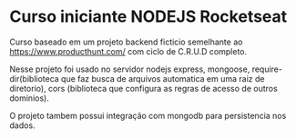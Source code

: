 # Curso iniciante NODEJS Rocketseat

Curso baseado em um projeto backend ficticio semelhante ao https://www.producthunt.com/ com ciclo de C.R.U.D completo.

Nesse projeto foi usado no servidor nodejs express, mongoose, require-dir(biblioteca que faz busca de arquivos automatica em uma raiz de diretorio), cors (biblioteca que configura as regras de acesso de outros dominios).

O projeto tambem possui integração com mongodb para persistencia nos dados.